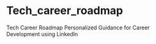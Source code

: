 # Tech_career_roadmap
Tech Career Roadmap Personalized Guidance for Career Development using LinkedIn
